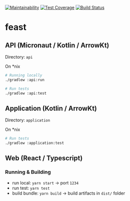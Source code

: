 [![Maintainability](https://api.codeclimate.com/v1/badges/517ed4cf27196fb7c2b0/maintainability)](https://codeclimate.com/github/ddubson/feast/maintainability)
[![Test Coverage](https://api.codeclimate.com/v1/badges/517ed4cf27196fb7c2b0/test_coverage)](https://codeclimate.com/github/ddubson/feast/test_coverage)
[![Build Status](https://travis-ci.org/ddubson/feast.svg?branch=master)](https://travis-ci.org/ddubson/feast)

# feast

## API (Micronaut / Kotlin / ArrowKt)

Directory: `api`

On *nix

```bash
# Running locally
./gradlew :api:run

# Run tests
./gradlew :api:test

```

## Application (Kotlin / ArrowKt)

Directory: `application`

On *nix

```bash
# Run tests
./gradlew :application:test
```

## Web (React / Typescript)

### Running & Building

- run local: `yarn start` -> port `1234`
- run test: `yarn test`
- build bundle: `yarn build` -> build artifacts in `dist/` folder

